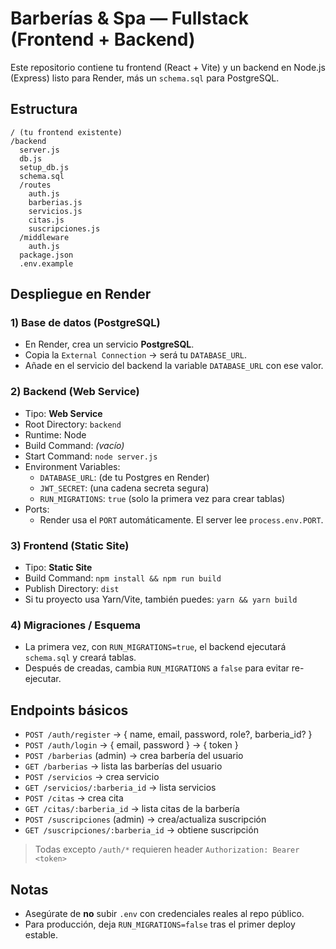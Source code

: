 # Barberías & Spa — Fullstack (Frontend + Backend)

Este repositorio contiene tu frontend (React + Vite) y un backend en Node.js (Express) listo para Render, más un `schema.sql` para PostgreSQL.

## Estructura
```
/ (tu frontend existente)
/backend
  server.js
  db.js
  setup_db.js
  schema.sql
  /routes
    auth.js
    barberias.js
    servicios.js
    citas.js
    suscripciones.js
  /middleware
    auth.js
  package.json
  .env.example
```

## Despliegue en Render

### 1) Base de datos (PostgreSQL)
- En Render, crea un servicio **PostgreSQL**.
- Copia la `External Connection` → será tu `DATABASE_URL`.
- Añade en el servicio del backend la variable `DATABASE_URL` con ese valor.

### 2) Backend (Web Service)
- Tipo: **Web Service**
- Root Directory: `backend`
- Runtime: Node
- Build Command: *(vacío)*
- Start Command: `node server.js`
- Environment Variables:
  - `DATABASE_URL`: (de tu Postgres en Render)
  - `JWT_SECRET`: (una cadena secreta segura)
  - `RUN_MIGRATIONS`: `true` (solo la primera vez para crear tablas)
- Ports:
  - Render usa el `PORT` automáticamente. El server lee `process.env.PORT`.

### 3) Frontend (Static Site)
- Tipo: **Static Site**
- Build Command: `npm install && npm run build`
- Publish Directory: `dist`
- Si tu proyecto usa Yarn/Vite, también puedes: `yarn && yarn build`

### 4) Migraciones / Esquema
- La primera vez, con `RUN_MIGRATIONS=true`, el backend ejecutará `schema.sql` y creará tablas.
- Después de creadas, cambia `RUN_MIGRATIONS` a `false` para evitar re-ejecutar.

## Endpoints básicos
- `POST /auth/register` → { name, email, password, role?, barberia_id? }
- `POST /auth/login` → { email, password } → { token }
- `POST /barberias` (admin) → crea barbería del usuario
- `GET /barberias` → lista las barberías del usuario
- `POST /servicios` → crea servicio
- `GET /servicios/:barberia_id` → lista servicios
- `POST /citas` → crea cita
- `GET /citas/:barberia_id` → lista citas de la barbería
- `POST /suscripciones` (admin) → crea/actualiza suscripción
- `GET /suscripciones/:barberia_id` → obtiene suscripción

> Todas excepto `/auth/*` requieren header `Authorization: Bearer <token>`

## Notas
- Asegúrate de **no** subir `.env` con credenciales reales al repo público.
- Para producción, deja `RUN_MIGRATIONS=false` tras el primer deploy estable.
